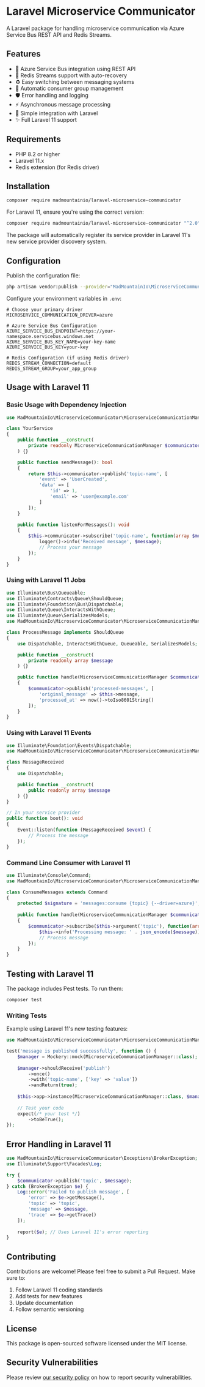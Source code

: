 # Laravel Microservice Communicator

A Laravel package for handling microservice communication via Azure Service Bus REST API and Redis Streams.

## Features

- 🚀 Azure Service Bus integration using REST API
- 📡 Redis Streams support with auto-recovery
- ♻️ Easy switching between messaging systems
- 🔄 Automatic consumer group management
- 🛡️ Error handling and logging
- ⚡ Asynchronous message processing
- 🔌 Simple integration with Laravel
- ✨ Full Laravel 11 support

## Requirements

- PHP 8.2 or higher
- Laravel 11.x
- Redis extension (for Redis driver)

## Installation

```bash
composer require madmountainio/laravel-microservice-communicator
```

For Laravel 11, ensure you're using the correct version:

```bash
composer require madmountainio/laravel-microservice-communicator "^2.0"
```

The package will automatically register its service provider in Laravel 11's new service provider discovery system.

## Configuration

Publish the configuration file:

```bash
php artisan vendor:publish --provider="MadMountainIo\MicroserviceCommunicator\MicroserviceCommunicationServiceProvider"
```

Configure your environment variables in `.env`:

```env
# Choose your primary driver
MICROSERVICE_COMMUNICATION_DRIVER=azure

# Azure Service Bus Configuration
AZURE_SERVICE_BUS_ENDPOINT=https://your-namespace.servicebus.windows.net
AZURE_SERVICE_BUS_KEY_NAME=your-key-name
AZURE_SERVICE_BUS_KEY=your-key

# Redis Configuration (if using Redis driver)
REDIS_STREAM_CONNECTION=default
REDIS_STREAM_GROUP=your_app_group
```

## Usage with Laravel 11

### Basic Usage with Dependency Injection

```php
use MadMountainIo\MicroserviceCommunicator\MicroserviceCommunicationManager;

class YourService
{
    public function __construct(
        private readonly MicroserviceCommunicationManager $communicator
    ) {}

    public function sendMessage(): bool
    {
        return $this->communicator->publish('topic-name', [
            'event' => 'UserCreated',
            'data' => [
                'id' => 1,
                'email' => 'user@example.com'
            ]
        ]);
    }

    public function listenForMessages(): void
    {
        $this->communicator->subscribe('topic-name', function(array $message): void {
            logger()->info('Received message', $message);
            // Process your message
        });
    }
}
```

### Using with Laravel 11 Jobs

```php
use Illuminate\Bus\Queueable;
use Illuminate\Contracts\Queue\ShouldQueue;
use Illuminate\Foundation\Bus\Dispatchable;
use Illuminate\Queue\InteractsWithQueue;
use Illuminate\Queue\SerializesModels;
use MadMountainIo\MicroserviceCommunicator\MicroserviceCommunicationManager;

class ProcessMessage implements ShouldQueue
{
    use Dispatchable, InteractsWithQueue, Queueable, SerializesModels;

    public function __construct(
        private readonly array $message
    ) {}

    public function handle(MicroserviceCommunicationManager $communicator): void
    {
        $communicator->publish('processed-messages', [
            'original_message' => $this->message,
            'processed_at' => now()->toIso8601String()
        ]);
    }
}
```

### Using with Laravel 11 Events

```php
use Illuminate\Foundation\Events\Dispatchable;
use MadMountainIo\MicroserviceCommunicator\MicroserviceCommunicationManager;

class MessageReceived
{
    use Dispatchable;

    public function __construct(
        public readonly array $message
    ) {}
}

// In your service provider
public function boot(): void
{
    Event::listen(function (MessageReceived $event) {
        // Process the message
    });
}
```

### Command Line Consumer with Laravel 11

```php
use Illuminate\Console\Command;
use MadMountainIo\MicroserviceCommunicator\MicroserviceCommunicationManager;

class ConsumeMessages extends Command
{
    protected $signature = 'messages:consume {topic} {--driver=azure}';
    
    public function handle(MicroserviceCommunicationManager $communicator): void
    {
        $communicator->subscribe($this->argument('topic'), function(array $message): void {
            $this->info('Processing message: ' . json_encode($message));
            // Process message
        });
    }
}
```

## Testing with Laravel 11

The package includes Pest tests. To run them:

```bash
composer test
```

### Writing Tests

Example using Laravel 11's new testing features:

```php
use MadMountainIo\MicroserviceCommunicator\MicroserviceCommunicationManager;

test('message is published successfully', function () {
    $manager = Mockery::mock(MicroserviceCommunicationManager::class);
    
    $manager->shouldReceive('publish')
        ->once()
        ->with('topic-name', ['key' => 'value'])
        ->andReturn(true);
        
    $this->app->instance(MicroserviceCommunicationManager::class, $manager);
    
    // Test your code
    expect(/* your test */)
        ->toBeTrue();
});
```

## Error Handling in Laravel 11

```php
use MadMountainIo\MicroserviceCommunicator\Exceptions\BrokerException;
use Illuminate\Support\Facades\Log;

try {
    $communicator->publish('topic', $message);
} catch (BrokerException $e) {
    Log::error('Failed to publish message', [
        'error' => $e->getMessage(),
        'topic' => 'topic',
        'message' => $message,
        'trace' => $e->getTrace()
    ]);
    
    report($e); // Uses Laravel 11's error reporting
}
```

## Contributing

Contributions are welcome! Please feel free to submit a Pull Request. Make sure to:

1. Follow Laravel 11 coding standards
2. Add tests for new features
3. Update documentation
4. Follow semantic versioning

## License

This package is open-sourced software licensed under the MIT license.

## Security Vulnerabilities

Please review [our security policy](../../security/policy) on how to report security vulnerabilities.